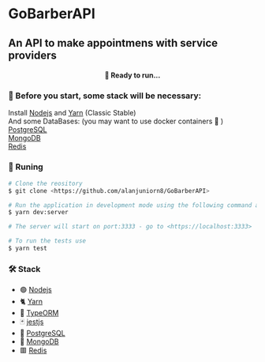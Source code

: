 # GoBarberAPI

## An API to make appointmens with service providers

<h4 align="center"> 
  🚀 Ready to run...
</h4>

### 🚧 Before you start, some stack will be necessary:

Install [Nodejs](https://nodejs.org/en/) and [Yarn](https://classic.yarnpkg.com/lang/en/) (Classic Stable) </br>
And some DataBases: (you may want to use docker containers :whale: ) </br>
 [PostgreSQL](https://www.postgresql.org/) </br>
 [MongoDB](https://www.mongodb.com/) </br>
 [Redis](https://redis.io/) </br>

### 🏃 Runing

```bash
# Clone the reository
$ git clone <https://github.com/alanjuniorn8/GoBarberAPI>

# Run the application in development mode using the following command at rootDir
$ yarn dev:server

# The server will start on port:3333 - go to <https://localhost:3333>

# To run the tests use
$ yarn test

```

### 🛠 Stack

- 🟢 [Nodejs](https://nodejs.org/en/) 
- 🐈 [Yarn](https://classic.yarnpkg.com/lang/en/)
- 📑 [TypeORM](https://typeorm.io/#/)
- 🃏 [jestjs](https://jestjs.io/)
- 🐘 [PostgreSQL](https://www.postgresql.org/)
- 🥬 [MongoDB](https://www.mongodb.com/)
- 🟥 [Redis](https://redis.io/)

